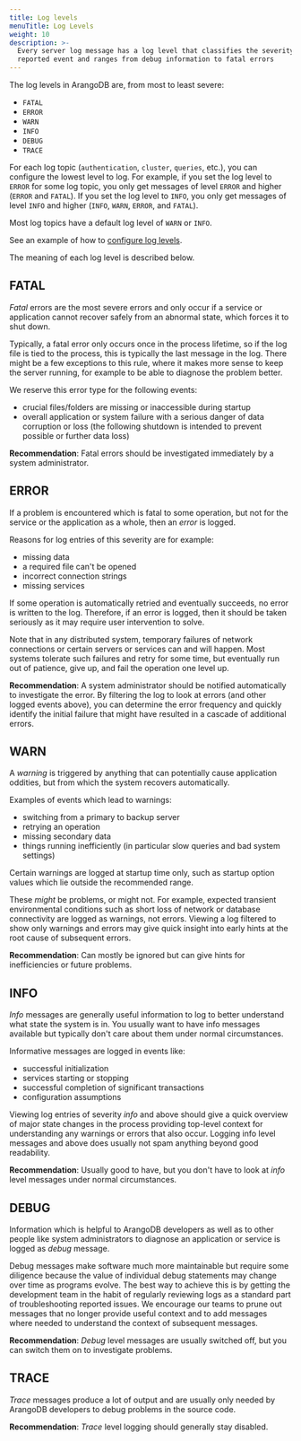 ```yaml
---
title: Log levels
menuTitle: Log Levels
weight: 10
description: >-
  Every server log message has a log level that classifies the severity of the
  reported event and ranges from debug information to fatal errors
---
```

The log levels in ArangoDB are, from most to least severe:

- `FATAL`
- `ERROR`
- `WARN`
- `INFO`
- `DEBUG`
- `TRACE`

For each log topic (`authentication`, `cluster`, `queries`, etc.), you can
configure the lowest level to log. For example, if you set the log level to
`ERROR` for some log topic, you only get messages of level `ERROR` and higher
(`ERROR` and `FATAL`). If you set the log level to `INFO`, you only get messages
of level `INFO` and higher (`INFO`, `WARN`, `ERROR`, and `FATAL`).

Most log topics have a default log level of `WARN` or `INFO`.

See an example of how to
[configure log levels](configuration.md#options-with-multiple-values).

The meaning of each log level is described below.

## FATAL

_Fatal_ errors are the most severe errors and only occur if a service or application
cannot recover safely from an abnormal state, which forces it to shut down.

Typically, a fatal error only occurs once in the process lifetime,
so if the log file is tied to the process, this is typically
the last message in the log. There might be a few exceptions to this
rule, where it makes more sense to keep the server running, for example
to be able to diagnose the problem better.

We reserve this error type for the following events:

- crucial files/folders are missing or inaccessible during startup
- overall application or system failure with a serious danger of
  data corruption or loss (the following shutdown is intended to prevent
  possible or further data loss)

**Recommendation**:
Fatal errors should be investigated immediately by a system administrator.

## ERROR

If a problem is encountered which is fatal to some operation, but not for
the service or the application as a whole, then an _error_ is logged.

Reasons for log entries of this severity are for example:

- missing data
- a required file can't be opened
- incorrect connection strings
- missing services

If some operation is automatically retried and eventually succeeds,
no error is written to the log. Therefore, if an error is logged, then
it should be taken seriously as it may require user intervention to solve.

Note that in any distributed system, temporary failures of network connections
or certain servers or services can and will happen. Most systems tolerate
such failures and retry for some time, but eventually run out of patience,
give up, and fail the operation one level up.

**Recommendation**:
A system administrator should be notified automatically to investigate the error.
By filtering the log to look at errors (and other logged events above),
you can determine the error frequency and quickly identify the initial failure
that might have resulted in a cascade of additional errors.

## WARN

A _warning_ is triggered by anything that can potentially cause
application oddities, but from which the system recovers automatically.

Examples of events which lead to warnings:

- switching from a primary to backup server
- retrying an operation
- missing secondary data
- things running inefficiently
  (in particular slow queries and bad system settings)
  
Certain warnings are logged at startup time only, such as startup option
values which lie outside the recommended range.

These _might_ be problems, or might not. For example, expected transient
environmental conditions such as short loss of network or database
connectivity are logged as warnings, not errors. Viewing a log filtered
to show only warnings and errors may give quick insight into early
hints at the root cause of subsequent errors.

**Recommendation**:
Can mostly be ignored but can give hints for inefficiencies or
future problems.

## INFO

_Info_ messages are generally useful information to log to better
understand what state the system is in. You usually want to
have info messages available but typically don't care about them
under normal circumstances.

Informative messages are logged in events like:

- successful initialization
- services starting or stopping
- successful completion of significant transactions
- configuration assumptions

Viewing log entries of severity _info_ and above should give a quick overview
of major state changes in the process providing top-level context for
understanding any warnings or errors that also occur. Logging info level
messages and above does usually not spam anything beyond good readability.

**Recommendation**:
Usually good to have, but you don't have to look at _info_ level messages
under normal circumstances.

## DEBUG

Information which is helpful to ArangoDB developers as well as to other
people like system administrators to diagnose an application or service
is logged as _debug_ message.

Debug messages make software much more maintainable but require some
diligence because the value of individual debug statements may change
over time as programs evolve. The best way to achieve this is by getting
the development team in the habit of regularly reviewing logs as a standard
part of troubleshooting reported issues. We encourage our teams to
prune out messages that no longer provide useful context and to add
messages where needed to understand the context of subsequent messages.

**Recommendation**:
_Debug_ level messages are usually switched off, but you can switch them on
to investigate problems.

## TRACE

_Trace_ messages produce a lot of output and are usually only needed by
ArangoDB developers to debug problems in the source code.

**Recommendation**:
_Trace_ level logging should generally stay disabled.

